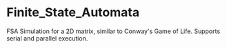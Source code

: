 # Finite_State_Automata
FSA Simulation for a 2D matrix, similar to Conway's Game of Life. Supports serial and parallel execution.

